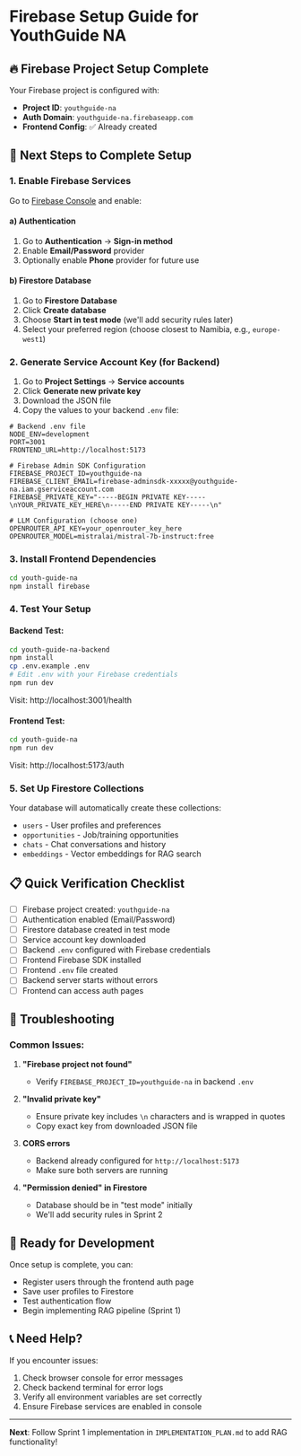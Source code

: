 # Firebase Setup Guide for YouthGuide NA

## 🔥 Firebase Project Setup Complete

Your Firebase project is configured with:
- **Project ID**: `youthguide-na`  
- **Auth Domain**: `youthguide-na.firebaseapp.com`
- **Frontend Config**: ✅ Already created

## 🚀 Next Steps to Complete Setup

### 1. Enable Firebase Services

Go to [Firebase Console](https://console.firebase.google.com/project/youthguide-na) and enable:

#### a) Authentication
1. Go to **Authentication** → **Sign-in method**
2. Enable **Email/Password** provider
3. Optionally enable **Phone** provider for future use

#### b) Firestore Database  
1. Go to **Firestore Database**
2. Click **Create database**
3. Choose **Start in test mode** (we'll add security rules later)
4. Select your preferred region (choose closest to Namibia, e.g., `europe-west1`)

### 2. Generate Service Account Key (for Backend)

1. Go to **Project Settings** → **Service accounts**
2. Click **Generate new private key**
3. Download the JSON file
4. Copy the values to your backend `.env` file:

```env
# Backend .env file
NODE_ENV=development
PORT=3001
FRONTEND_URL=http://localhost:5173

# Firebase Admin SDK Configuration
FIREBASE_PROJECT_ID=youthguide-na
FIREBASE_CLIENT_EMAIL=firebase-adminsdk-xxxxx@youthguide-na.iam.gserviceaccount.com
FIREBASE_PRIVATE_KEY="-----BEGIN PRIVATE KEY-----\nYOUR_PRIVATE_KEY_HERE\n-----END PRIVATE KEY-----\n"

# LLM Configuration (choose one)
OPENROUTER_API_KEY=your_openrouter_key_here
OPENROUTER_MODEL=mistralai/mistral-7b-instruct:free
```

### 3. Install Frontend Dependencies

```bash
cd youth-guide-na
npm install firebase
```

### 4. Test Your Setup

#### Backend Test:
```bash
cd youth-guide-na-backend
npm install
cp .env.example .env
# Edit .env with your Firebase credentials
npm run dev
```

Visit: http://localhost:3001/health

#### Frontend Test:
```bash
cd youth-guide-na  
npm run dev
```

Visit: http://localhost:5173/auth

### 5. Set Up Firestore Collections

Your database will automatically create these collections:
- `users` - User profiles and preferences
- `opportunities` - Job/training opportunities  
- `chats` - Chat conversations and history
- `embeddings` - Vector embeddings for RAG search

## 📋 Quick Verification Checklist

- [ ] Firebase project created: `youthguide-na`
- [ ] Authentication enabled (Email/Password)
- [ ] Firestore database created in test mode
- [ ] Service account key downloaded
- [ ] Backend `.env` configured with Firebase credentials
- [ ] Frontend Firebase SDK installed
- [ ] Frontend `.env` file created
- [ ] Backend server starts without errors
- [ ] Frontend can access auth pages

## 🔧 Troubleshooting

### Common Issues:

1. **"Firebase project not found"**
   - Verify `FIREBASE_PROJECT_ID=youthguide-na` in backend `.env`

2. **"Invalid private key"**  
   - Ensure private key includes `\n` characters and is wrapped in quotes
   - Copy exact key from downloaded JSON file

3. **CORS errors**
   - Backend already configured for `http://localhost:5173`
   - Make sure both servers are running

4. **"Permission denied" in Firestore**
   - Database should be in "test mode" initially
   - We'll add security rules in Sprint 2

## 🎯 Ready for Development

Once setup is complete, you can:
- Register users through the frontend auth page  
- Save user profiles to Firestore
- Test authentication flow
- Begin implementing RAG pipeline (Sprint 1)

## 📞 Need Help?

If you encounter issues:
1. Check browser console for error messages
2. Check backend terminal for error logs  
3. Verify all environment variables are set correctly
4. Ensure Firebase services are enabled in console

---

**Next**: Follow Sprint 1 implementation in `IMPLEMENTATION_PLAN.md` to add RAG functionality!